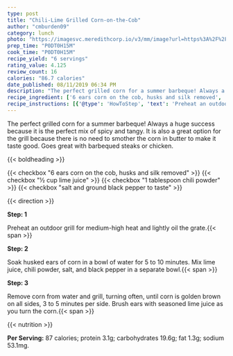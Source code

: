 ```yaml
---
type: post
title: "Chili-Lime Grilled Corn-on-the-Cob"
author: "cmburden09"
category: lunch
photo: "https://imagesvc.meredithcorp.io/v3/mm/image?url=https%3A%2F%2Fimages.media-allrecipes.com%2Fuserphotos%2F847143.jpg"
prep_time: "P0DT0H15M"
cook_time: "P0DT0H15M"
recipe_yield: "6 servings"
rating_value: 4.125
review_count: 16
calories: "86.7 calories"
date_published: 08/11/2019 06:34 PM
description: "The perfect grilled corn for a summer barbeque! Always a huge success because it is the perfect mix of spicy and tangy. It is also a great option for the grill because there is no need to smother the corn in butter to make it taste good. Goes great with barbequed steaks or chicken."
recipe_ingredient: ['6 ears corn on the cob, husks and silk removed', '½ cup lime juice', '1 tablespoon chili powder', 'salt and ground black pepper to taste']
recipe_instructions: [{'@type': 'HowToStep', 'text': 'Preheat an outdoor grill for medium-high heat and lightly oil the grate.\n'}, {'@type': 'HowToStep', 'text': 'Soak husked ears of corn in a bowl of water for 5 to 10 minutes. Mix lime juice, chili powder, salt, and black pepper in a separate bowl.\n'}, {'@type': 'HowToStep', 'text': 'Remove corn from water and grill, turning often, until corn is golden brown on all sides, 3 to 5 minutes per side. Brush ears with seasoned lime juice as you turn the corn.\n'}]
---
```


The perfect grilled corn for a summer barbeque! Always a huge success because it is the perfect mix of spicy and tangy. It is also a great option for the grill because there is no need to smother the corn in butter to make it taste good. Goes great with barbequed steaks or chicken. 

{{< boldheading >}}

{{< checkbox "6 ears corn on the cob, husks and silk removed" >}}
{{< checkbox "½ cup lime juice" >}}
{{< checkbox "1 tablespoon chili powder" >}}
{{< checkbox "salt and ground black pepper to taste" >}}


{{< direction >}}

**Step: 1**

Preheat an outdoor grill for medium-high heat and lightly oil the grate.{{< span >}}

**Step: 2**

Soak husked ears of corn in a bowl of water for 5 to 10 minutes. Mix lime juice, chili powder, salt, and black pepper in a separate bowl.{{< span >}}

**Step: 3**

Remove corn from water and grill, turning often, until corn is golden brown on all sides, 3 to 5 minutes per side. Brush ears with seasoned lime juice as you turn the corn.{{< span >}}

{{< nutrition >}}

**Per Serving:** 87 calories; protein 3.1g; carbohydrates 19.6g; fat 1.3g; sodium 53.1mg.